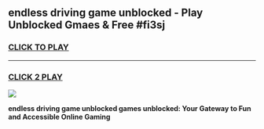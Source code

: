 
## endless driving game unblocked - Play Unblocked Gmaes & Free #fi3sj
<h3>
<a href="https://premium.freeplayer.one?title=endless_driving_game_unblocked&ref=03M">CLICK TO PLAY</a></h3>
<hr>

<h3>
<a href="https://premium.freeplayer.one?title=endless_driving_game_unblocked&ref=03M">CLICK 2 PLAY</a>
  
</h3>

<a href="https://premium.freeplayer.one?title=endless_driving_game_unblocked&ref=03M"><img src="https://clearcache.store/games.png"></a>


**endless driving game unblocked games unblocked: Your Gateway to Fun and Accessible Online Gaming**
